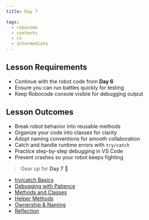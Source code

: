 ```yaml
---
title: Day 7

tags:
  - robocode
  - contents
  - cs
  - intermediate
---
```


## Lesson Requirements

- Continue with the robot code from **Day 6**
- Ensure you can run battles quickly for testing
- Keep Robocode console visible for debugging output

## Lesson Outcomes

- Break robot behavior into reusable methods
- Organize your code into classes for clarity
- Adopt naming conventions for smooth collaboration
- Catch and handle runtime errors with `try/catch`
- Practice step-by-step debugging in VS Code
- Prevent crashes so your robot keeps fighting

> Gear up for **Day 7** 🤖

- [try/catch Basics](/robocode/Day-7/00_try_catch)
- [Debugging with Patience](/robocode/Day-7/01_basic_debugging)
- [Methods and Classes](/robocode/Day-7/02_methods_and_classes)
- [Helper Methods](/robocode/Day-7/03_helper_methods)
- [Ownership & Naming](/robocode/Day-7/04_ownership_naming)
- [Reflection](/robocode/Day-7/review)
